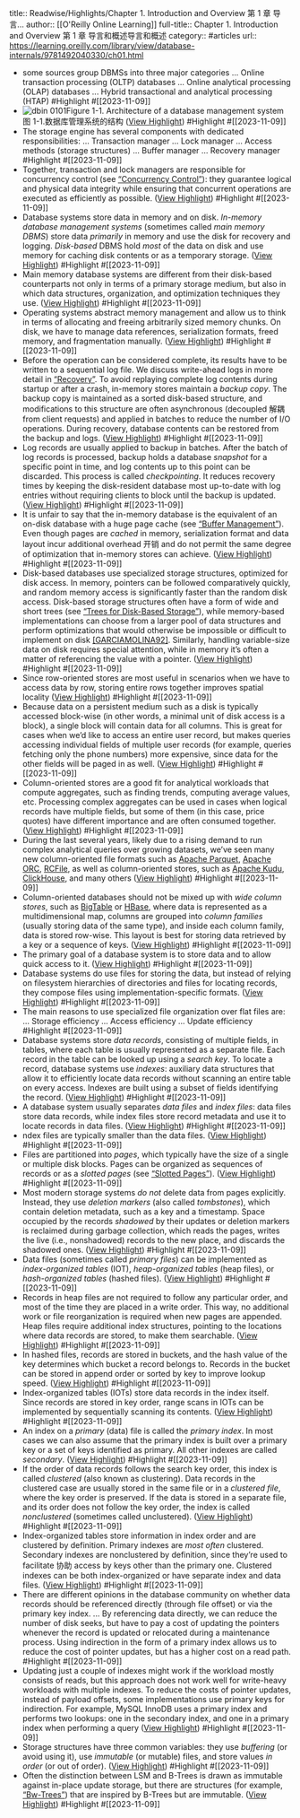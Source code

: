 title:: Readwise/Highlights/Chapter 1. Introduction and Overview 第 1 章 导言...
author:: [[O'Reilly Online Learning]]
full-title:: Chapter 1. Introduction and Overview 第 1 章 导言和概述导言和概述
category:: #articles
url:: https://learning.oreilly.com/library/view/database-internals/9781492040330/ch01.html

- some sources group DBMSs into three major categories ... Online transaction processing (OLTP) databases ... Online analytical processing (OLAP) databases ... Hybrid transactional and analytical processing (HTAP) #Highlight #[[2023-11-09]]
- ![dbin 0101](https://learning.oreilly.com/api/v2/epubs/urn:orm:book:9781492040330/files/assets/dbin_0101.png)Figure 1-1. Architecture of a database management system  
  图 1-1.数据库管理系统的结构 ([View Highlight](https://read.readwise.io/read/01hesjdd2kfht4vj72vn24v8ky)) #Highlight #[[2023-11-09]]
- The storage engine has several components with dedicated responsibilities: ... Transaction manager ... Lock manager ... Access methods (storage structures) ... Buffer manager ... Recovery manager #Highlight #[[2023-11-09]]
- Together, transaction and lock managers are responsible for concurrency control (see [“Concurrency Control”](https://learning.oreilly.com/library/view/database-internals/9781492040330/ch01.html/ch05.html#b_tree_concurrency)): they guarantee logical and physical data integrity while ensuring that concurrent operations are executed as efficiently as possible. ([View Highlight](https://read.readwise.io/read/01hesjftska13a2nfdyc8x7s5m)) #Highlight #[[2023-11-09]]
- Database systems store data in memory and on disk. *In-memory database management systems* (sometimes called *main memory DBMS*) store data *primarily* in memory and use the disk for recovery and logging. *Disk-based* DBMS hold *most* of the data on disk and use memory for caching disk contents or as a temporary storage. ([View Highlight](https://read.readwise.io/read/01hesjjnay42dvdtkxwe27zngr)) #Highlight #[[2023-11-09]]
- Main memory database systems are different from their disk-based counterparts not only in terms of a primary storage medium, but also in which data structures, organization, and optimization techniques they use. ([View Highlight](https://read.readwise.io/read/01hesjj83vve1vb9k480sxjt79)) #Highlight #[[2023-11-09]]
- Operating systems abstract memory management and allow us to think in terms of allocating and freeing arbitrarily sized memory chunks. On disk, we have to manage data references, serialization formats, freed memory, and fragmentation manually. ([View Highlight](https://read.readwise.io/read/01hesjk5cw4664tfe09bevvzj3)) #Highlight #[[2023-11-09]]
- Before the operation can be considered complete, its results have to be written to a sequential log file. We discuss write-ahead logs in more detail in [“Recovery”](https://learning.oreilly.com/library/view/database-internals/9781492040330/ch01.html/ch05.html#write_ahead_log). To avoid replaying complete log contents during startup or after a crash, in-memory stores maintain a *backup copy*. The backup copy is maintained as a sorted disk-based structure, and modifications to this structure are often asynchronous (decoupled 解耦 from client requests) and applied in batches to reduce the number of I/O operations. During recovery, database contents can be restored from the backup and logs. ([View Highlight](https://read.readwise.io/read/01hesjnv29qcxwvyr5ktyjr1kb)) #Highlight #[[2023-11-09]]
- Log records are usually applied to backup in batches. After the batch of log records is processed, backup holds a database *snapshot* for a specific point in time, and log contents up to this point can be discarded. This process is called *checkpointing*. It reduces recovery times by keeping the disk-resident database most up-to-date with log entries without requiring clients to block until the backup is updated. ([View Highlight](https://read.readwise.io/read/01hesjphm6ke6btzjrf91sev7r)) #Highlight #[[2023-11-09]]
- It is unfair to say that the in-memory database is the equivalent of an on-disk database with a huge page cache (see [“Buffer Management”](https://learning.oreilly.com/library/view/database-internals/9781492040330/ch01.html/ch05.html#buffer_pool)). Even though pages are *cached* in memory, serialization format and data layout incur additional overhead 开销 and do not permit the same degree of optimization that in-memory stores can achieve. ([View Highlight](https://read.readwise.io/read/01hesjq2wbg12hcz1vrgr3ewc3)) #Highlight #[[2023-11-09]]
- Disk-based databases use specialized storage structures, optimized for disk access. In memory, pointers can be followed comparatively quickly, and random memory access is significantly faster than the random disk access. Disk-based storage structures often have a form of wide and short trees (see [“Trees for Disk-Based Storage”](https://learning.oreilly.com/library/view/database-internals/9781492040330/ch01.html/ch02.html#trees_for_disk_based_storage)), while memory-based implementations can choose from a larger pool of data structures and perform optimizations that would otherwise be impossible or difficult to implement on disk [[GARCIAMOLINA92]](https://learning.oreilly.com/library/view/database-internals/9781492040330/ch01.html/app01.html#GARCIAMOLINA92). Similarly, handling variable-size data on disk requires special attention, while in memory it’s often a matter of referencing the value with a pointer. ([View Highlight](https://read.readwise.io/read/01hesjqp5gb4m9sdtj6g7e8dyw)) #Highlight #[[2023-11-09]]
- Since row-oriented stores are most useful in scenarios when we have to access data by row, storing entire rows together improves spatial locality ([View Highlight](https://read.readwise.io/read/01hesjrxwjvheaxmdtdxnh08af)) #Highlight #[[2023-11-09]]
- Because data on a persistent medium such as a disk is typically accessed block-wise (in other words, a minimal unit of disk access is a block), a single block will contain data for all columns. This is great for cases when we’d like to access an entire user record, but makes queries accessing individual fields of multiple user records (for example, queries fetching only the phone numbers) more expensive, since data for the other fields will be paged in as well. ([View Highlight](https://read.readwise.io/read/01hesjscdcgg99xpn79x2xd2c2)) #Highlight #[[2023-11-09]]
- Column-oriented stores are a good fit for analytical workloads that compute aggregates, such as finding trends, computing average values, etc. Processing complex aggregates can be used in cases when logical records have multiple fields, but some of them (in this case, price quotes) have different importance and are often consumed together. ([View Highlight](https://read.readwise.io/read/01hesjt035gqce2204k9p9hmtx)) #Highlight #[[2023-11-09]]
- During the last several years, likely due to a rising demand to run complex analytical queries over growing datasets, we’ve seen many new column-oriented file formats such as [Apache Parquet](https://databass.dev/links/112), [Apache ORC](https://databass.dev/links/113), [RCFile](https://databass.dev/links/114), as well as column-oriented stores, such as [Apache Kudu](https://databass.dev/links/115), [ClickHouse](https://databass.dev/links/116), and many others ([View Highlight](https://read.readwise.io/read/01hesjtvz69szpt157wgm968d3)) #Highlight #[[2023-11-09]]
- Column-oriented databases should not be mixed up with *wide column stores*, such as [BigTable](https://databass.dev/links/117) or [HBase](https://databass.dev/links/118), where data is represented as a multidimensional map, columns are grouped into *column* *families* (usually storing data of the same type), and inside each column family, data is stored row-wise. This layout is best for storing data retrieved by a key or a sequence of keys. ([View Highlight](https://read.readwise.io/read/01hesjw1zv4zqn18wtd4131kpm)) #Highlight #[[2023-11-09]]
- The primary goal of a database system is to store data and to allow quick access to it. ([View Highlight](https://read.readwise.io/read/01hesjy6sjvdr435pgpf3vy6a2)) #Highlight #[[2023-11-09]]
- Database systems do use files for storing the data, but instead of relying on filesystem hierarchies of directories and files for locating records, they compose files using implementation-specific formats. ([View Highlight](https://read.readwise.io/read/01hesjyj0d1hjvh7a9qw2zs5yc)) #Highlight #[[2023-11-09]]
- The main reasons to use specialized file organization over flat files are: ... Storage efficiency ... Access efficiency ... Update efficiency #Highlight #[[2023-11-09]]
- Database systems store *data records*, consisting of multiple fields, in tables, where each table is usually represented as a separate file. Each record in the table can be looked up using a *search key*. To locate a record, database systems use *indexes*: auxiliary data structures that allow it to efficiently locate data records without scanning an entire table on every access. Indexes are built using a subset of fields identifying the record. ([View Highlight](https://read.readwise.io/read/01hesjzfafwhghf0j975p77k5a)) #Highlight #[[2023-11-09]]
- A database system usually separates *data files* and *index files*: data files store data records, while index files store record metadata and use it to locate records in data files. ([View Highlight](https://read.readwise.io/read/01hesjzqm4hw8axcc0ys3svnxx)) #Highlight #[[2023-11-09]]
- ndex files are typically smaller than the data files. ([View Highlight](https://read.readwise.io/read/01hesk038kcx7rj6fkp5a95mv4)) #Highlight #[[2023-11-09]]
- Files are partitioned into *pages*, which typically have the size of a single or multiple disk blocks. Pages can be organized as sequences of records or as a *slotted pages* (see [“Slotted Pages”](https://learning.oreilly.com/library/view/database-internals/9781492040330/ch01.html/ch03.html#slotted_pages)). ([View Highlight](https://read.readwise.io/read/01hesk0bnaqgsn33622bqcnt6n)) #Highlight #[[2023-11-09]]
- Most modern storage systems *do not* delete data from pages explicitly. Instead, they use *deletion markers* (also called *tombstones*), which contain deletion metadata, such as a key and a timestamp. Space occupied by the records *shadowed* by their updates or deletion markers is reclaimed during garbage collection, which reads the pages, writes the live (i.e., nonshadowed) records to the new place, and discards the shadowed ones. ([View Highlight](https://read.readwise.io/read/01hesk0x49y4z6cvf920czfqh8)) #Highlight #[[2023-11-09]]
- Data files (sometimes called *primary files*) can be implemented as *index-organized tables* (IOT), *heap-organized tables* (heap files), or *hash-organized tables* (hashed files). ([View Highlight](https://read.readwise.io/read/01hesk1ycafgsz4b6mt2j2er35)) #Highlight #[[2023-11-09]]
- Records in heap files are not required to follow any particular order, and most of the time they are placed in a write order. This way, no additional work or file reorganization is required when new pages are appended. Heap files require additional index structures, pointing to the locations where data records are stored, to make them searchable. ([View Highlight](https://read.readwise.io/read/01hesk2dret1ns2jd88pf78t70)) #Highlight #[[2023-11-09]]
- In hashed files, records are stored in buckets, and the hash value of the key determines which bucket a record belongs to. Records in the bucket can be stored in append order or sorted by key to improve lookup speed. ([View Highlight](https://read.readwise.io/read/01hesk2m4cztq1pzdapj66dxff)) #Highlight #[[2023-11-09]]
- Index-organized tables (IOTs) store data records in the index itself. Since records are stored in key order, range scans in IOTs can be implemented by sequentially scanning its contents. ([View Highlight](https://read.readwise.io/read/01hesk2zy4kw4akk0f7yws8x6b)) #Highlight #[[2023-11-09]]
- An index on a *primary* (data) file is called the *primary index*. In most cases we can also assume that the primary index is built over a primary key or a set of keys identified as primary. All other indexes are called *secondary*. ([View Highlight](https://read.readwise.io/read/01hesk3ywkx3n1awzr5xhh6wpt)) #Highlight #[[2023-11-09]]
- If the order of data records follows the search key order, this index is called *clustered* (also known as clustering). Data records in the clustered case are usually stored in the same file or in a *clustered file*, where the key order is preserved. If the data is stored in a separate file, and its order does not follow the key order, the index is called *nonclustered* (sometimes called unclustered). ([View Highlight](https://read.readwise.io/read/01hesk5hmdaa3kjkyr23krk01b)) #Highlight #[[2023-11-09]]
- Index-organized tables store information in index order and are clustered by definition. Primary indexes are *most often* clustered. Secondary indexes are nonclustered by definition, since they’re used to facilitate 协助 access by keys other than the primary one. Clustered indexes can be both index-organized or have separate index and data files. ([View Highlight](https://read.readwise.io/read/01hesk6kd2wrhjcd76qy25w7pr)) #Highlight #[[2023-11-09]]
- There are different opinions in the database community on whether data records should be referenced directly (through file offset) or via the primary key index. ... By referencing data directly, we can reduce the number of disk seeks, but have to pay a cost of updating the pointers whenever the record is updated or relocated during a maintenance process. Using indirection in the form of a primary index allows us to reduce the cost of pointer updates, but has a higher cost on a read path. #Highlight #[[2023-11-09]]
- Updating just a couple of indexes might work if the workload mostly consists of reads, but this approach does not work well for write-heavy workloads with multiple indexes. To reduce the costs of pointer updates, instead of payload offsets, some implementations use primary keys for indirection. For example, MySQL InnoDB uses a primary index and performs two lookups: one in the secondary index, and one in a primary index when performing a query ([View Highlight](https://read.readwise.io/read/01hesk98ec310x8wfkfcrr1shn)) #Highlight #[[2023-11-09]]
- Storage structures have three common variables: they use *buffering* (or avoid using it), use *immutable* (or mutable) files, and store values *in order* (or out of order). ([View Highlight](https://read.readwise.io/read/01heskb9dergzxz49qat24zg3p)) #Highlight #[[2023-11-09]]
- Often the distinction between LSM and B-Trees is drawn as immutable against in-place update storage, but there are structures (for example, [“Bw-Trees”](https://learning.oreilly.com/library/view/database-internals/9781492040330/ch01.html/ch06.html#bw_tree)) that are inspired by B-Trees but are immutable. ([View Highlight](https://read.readwise.io/read/01heskcjcrjh7xcxe50qmetvv5)) #Highlight #[[2023-11-09]]